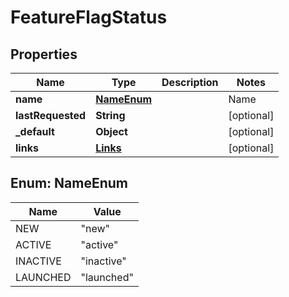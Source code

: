 
# FeatureFlagStatus

## Properties
Name | Type | Description | Notes
------------ | ------------- | ------------- | -------------
**name** | [**NameEnum**](#NameEnum) | | Name     | Description | | --------:| ----------- | | new      | the feature flag was created within the last 7 days, and has not been requested yet | | active   | the feature flag was requested by your servers or clients within the last 7 days | | inactive | the feature flag was created more than 7 days ago, and hasn&#39;t been requested by your servers or clients within the past 7 days | | launched | one variation of the feature flag has been rolled out to all your users for at least 7 days |  |  [optional]
**lastRequested** | **String** |  |  [optional]
**_default** | **Object** |  |  [optional]
**links** | [**Links**](Links.md) |  |  [optional]


<a name="NameEnum"></a>
## Enum: NameEnum
Name | Value
---- | -----
NEW | &quot;new&quot;
ACTIVE | &quot;active&quot;
INACTIVE | &quot;inactive&quot;
LAUNCHED | &quot;launched&quot;



